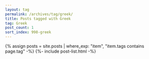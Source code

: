 ```yaml
---
layout: tag
permalink: /archives/tag/greek/
title: Posts tagged with Greek
tag: Greek
post_count: 1
sort_index: 998-greek
---
```

{% assign posts = site.posts | where_exp: "item", "item.tags contains page.tag" -%}
{%- include post-list.html -%}
